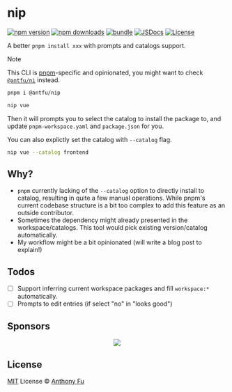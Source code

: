 # nip

[![npm version][npm-version-src]][npm-version-href]
[![npm downloads][npm-downloads-src]][npm-downloads-href]
[![bundle][bundle-src]][bundle-href]
[![JSDocs][jsdocs-src]][jsdocs-href]
[![License][license-src]][license-href]

A better `pnpm install xxx` with prompts and catalogs support.

> [!NOTE]
> This CLI is [pnpm](https://pnpm.io/)-specific and opinionated, you might want to check [`@antfu/ni`](https://github.com/antfu-collective/ni) instead.

```bash
pnpm i @antfu/nip
```

```bash
nip vue
```

Then it will prompts you to select the catalog to install the package to, and update `pnpm-workspace.yaml` and `package.json` for you.

You can also explictly set the catalog with `--catalog` flag.

```bash
nip vue --catalog frontend
```

## Why?

- `pnpm` currently lacking of the `--catalog` option to directly install to catalog, resulting in quite a few manual operations. While pnpm's current codebase structure is a bit too complex to add this feature as an outside contributor.
- Sometimes the dependency might already presented in the workspace/catalogs. This tool would pick existing version/catalog automatically.
- My workflow might be a bit opinionated (will write a blog post to explain!)

## Todos

- [ ] Support inferring current workspace packages and fill `workspace:*` automatically.
- [ ] Prompts to edit entries (if select "no" in "looks good")

## Sponsors

<p align="center">
  <a href="https://cdn.jsdelivr.net/gh/antfu/static/sponsors.svg">
    <img src='https://cdn.jsdelivr.net/gh/antfu/static/sponsors.svg'/>
  </a>
</p>

## License

[MIT](./LICENSE) License © [Anthony Fu](https://github.com/antfu)

<!-- Badges -->

[npm-version-src]: https://img.shields.io/npm/v/nip?style=flat&colorA=080f12&colorB=1fa669
[npm-version-href]: https://npmjs.com/package/nip
[npm-downloads-src]: https://img.shields.io/npm/dm/nip?style=flat&colorA=080f12&colorB=1fa669
[npm-downloads-href]: https://npmjs.com/package/nip
[bundle-src]: https://img.shields.io/bundlephobia/minzip/nip?style=flat&colorA=080f12&colorB=1fa669&label=minzip
[bundle-href]: https://bundlephobia.com/result?p=nip
[license-src]: https://img.shields.io/github/license/antfu/nip.svg?style=flat&colorA=080f12&colorB=1fa669
[license-href]: https://github.com/antfu/nip/blob/main/LICENSE
[jsdocs-src]: https://img.shields.io/badge/jsdocs-reference-080f12?style=flat&colorA=080f12&colorB=1fa669
[jsdocs-href]: https://www.jsdocs.io/package/nip

